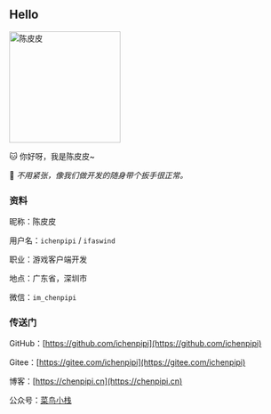 ## Hello

<img src="https://avatars.githubusercontent.com/u/5007047" alt="陈皮皮" width="200">

🐱 你好呀，我是陈皮皮~

🔧 *不用紧张，像我们做开发的随身带个扳手很正常。*

### 资料

昵称：陈皮皮

用户名：`ichenpipi` / `ifaswind`

职业：游戏客户端开发

地点：广东省，深圳市

微信：`im_chenpipi`

### 传送门

GitHub：[https://github.com/ichenpipi](https://github.com/ichenpipi)

Gitee：[https://gitee.com/ichenpipi](https://gitee.com/ichenpipi)

博客：[https://chenpipi.cn](https://chenpipi.cn)

公众号：[菜鸟小栈](https://image.chenpipi.cn/weixin/official-account.png)
